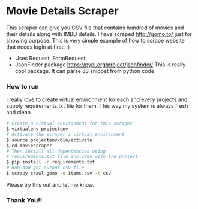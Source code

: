 # Movie Details Scraper

This scraper can give you CSV file that contains hundred of movies and their details along with IMBD details. I have scraped http://gomo.to/ just for showing purpose. This is very simple example of how to scrape website that needs login at first. :)

  - Uses Request, FormRequest
  - JsonFinder package https://pypi.org/project/jsonfinder/ This is really cool package. It can parse JS snippet from python code

### How to run

I really love to create virtual environment for each and every projects and supply requirements.txt file for them. This way my system is always fresh and clean.

```sh
# Create a virtual environment for this scraper
$ virtualenv projectenv
# Activate the scraper's virtual environment
$ source projectenv/bin/activate
$ cd moviescraper
# Then install all dependencies using 
# requirements.txt file included with the project
$ pip install -r requirements.txt
# Run and get output csv file
$ scrapy crawl gomo -o items.csv -t csv
```

Please try this out and let me know.
### Thank You!!

